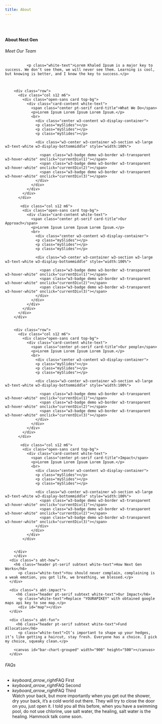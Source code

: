 ```yaml
---
title: About
---
```


<br>
<br>
<div class="section no-pad-bot" id="index-banner">
    <div class="container">
    <h4 class="header pt-serif white-text" style="border-botto: 10px">About Next Gen</h4>
      <div class="container-inner">
         <h6 class="header pt-serif subtext white-text">Meet Our Team</h6>
             <div class="open-sans">
       
              <p class="white-text">Lorem Khaled Ipsum is a major key to success. We don’t see them, we will never see them. Learning is cool, but knowing is better, and I know the key to success.</p>



        <div class="row">
          <div class="col s12 m6">
            <div class="open-sans card top-bg">
              <div class="card-content white-text">
                <span class="center pt-serif card-title">What We Do</span>
                <p>Lorem Ipsum Lorem Ipsum Lorem Ipsum.</p>
                <br>
                  <div class="center w3-content w3-display-container">
                  <p class="mySlides"></p>
                  <p class="mySlides"></p>
                  <p class="mySlides"></p>
                 
                  <div class="w3-center w3-container w3-section w3-large w3-text-white w3-display-bottommiddle" style="width:100%">
                  
                    <span class="w3-badge demo w3-border w3-transparent w3-hover-white" onclick="currentDiv(1)"></span>
                    <span class="w3-badge demo w3-border w3-transparent w3-hover-white" onclick="currentDiv(2)"></span>
                    <span class="w3-badge demo w3-border w3-transparent w3-hover-white" onclick="currentDiv(3)"></span>
                  </div>
                </div>
              </div>
            </div>
          </div>

           <div class="col s12 m6">
            <div class="open-sans card top-bg">
              <div class="card-content white-text">
                <span class="center pt-serif card-title">Our Approach</span>
                <p>Lorem Ipsum Lorem Ipsum Lorem Ipsum.</p>
                <br>
                  <div class="center w3-content w3-display-container">
                  <p class="mySlides"></p>
                  <p class="mySlides"></p>
                  <p class="mySlides"></p>
                 
                  <div class="w3-center w3-container w3-section w3-large w3-text-white w3-display-bottommiddle" style="width:100%">
                  
                    <span class="w3-badge demo w3-border w3-transparent w3-hover-white" onclick="currentDiv(1)"></span>
                    <span class="w3-badge demo w3-border w3-transparent w3-hover-white" onclick="currentDiv(2)"></span>
                    <span class="w3-badge demo w3-border w3-transparent w3-hover-white" onclick="currentDiv(3)"></span>
                  </div>
                </div>
              </div>
            </div>
          </div>
        </div>

    
        <div class="row">
          <div class="col s12 m6">
            <div class="open-sans card top-bg">
              <div class="card-content white-text">
                <span class="center pt-serif card-title">Our people</span>
                <p>Lorem Ipsum Lorem Ipsum Lorem Ipsum.</p>
                <br>
                  <div class="center w3-content w3-display-container">
                  <p class="mySlides"></p>
                  <p class="mySlides"></p>
                  <p class="mySlides"></p>
                 
                  <div class="w3-center w3-container w3-section w3-large w3-text-white w3-display-bottommiddle" style="width:100%">
                  
                    <span class="w3-badge demo w3-border w3-transparent w3-hover-white" onclick="currentDiv(1)"></span>
                    <span class="w3-badge demo w3-border w3-transparent w3-hover-white" onclick="currentDiv(2)"></span>
                    <span class="w3-badge demo w3-border w3-transparent w3-hover-white" onclick="currentDiv(3)"></span>
                  </div>
                </div>
              </div>
            </div>
          </div>

           <div class="col s12 m6">
            <div class="open-sans card top-bg">
              <div class="card-content white-text">
                <span class="center pt-serif card-title">Impact</span>
                <p>Lorem Ipsum Lorem Ipsum Lorem Ipsum.</p>
                <br>
                  <div class="center w3-content w3-display-container">
                  <p class="mySlides"></p>
                  <p class="mySlides"></p>
                  <p class="mySlides"></p>
                 
                  <div class="w3-center w3-container w3-section w3-large w3-text-white w3-display-bottommiddle" style="width:100%">
                    <span class="w3-badge demo w3-border w3-transparent w3-hover-white" onclick="currentDiv(1)"></span>
                    <span class="w3-badge demo w3-border w3-transparent w3-hover-white" onclick="currentDiv(2)"></span>
                    <span class="w3-badge demo w3-border w3-transparent w3-hover-white" onclick="currentDiv(3)"></span>
                  </div>
                </div>
              </div>
            </div>


        </div>
        </div>
      <div class="s abt-how">
        <h6 class="header pt-serif subtext white-text">How Next Gen Works</h6>
          <p class="white-text">You should never complain, complaining is a weak emotion, you got life, we breathing, we blessed.</p>
      </div>

      <div class="s abt-impact">
         <h6 class="header pt-serif subtext white-text">Our Impact</h6>
          <p class="white-text">Replace "YOURAPIKEY" with obtained google maps api key to see map.</p>
          <div id="map"></div>
      </div>

      <div class="s abt-fun">
         <h6 class="header pt-serif subtext white-text">Fund Allocation</h6>
          <p class="white-text">It’s important to shape up your hedges, it’s like getting a haircut, stay fresh. Everyone has a choice. I pick my choice, squeaky clean.</p>

        <canvas id="bar-chart-grouped" width="900" height="500"></canvas>
      </div>

<div class="s abt-faq white-text">
        <h6 class="header pt-serif subtext white-text">FAQs</h6>
        <ul class="collapsible" data-collapsible="accordion">
              <li class="">
                <div class="collapsible-header"><i class="arrow material-icons">keyboard_arrow_right</i>FAQ First</div>
                <div class="collapsible-body" style="display: none;"><span>It’s important to use cocoa butter. It’s the key to more success, why not live smooth? Why live rough? We don’t see them, we will never see them. I’m giving you cloth talk, cloth. Special cloth alert, cut from a special cloth. Every chance I get, I water the plants, Lion!</span></div>
              </li>
              <li class="">
                <div class="collapsible-header"><i class="arrow material-icons">keyboard_arrow_right</i>FAQ Second</div>
                <div class="collapsible-body" style="display: none;"><span>They key is to have every key, the key to open every door. In life you have to take the trash out, if you have trash in your life, take it out, throw it away, get rid of it, major key. The ladies always say Khaled you smell good, I use no cologne. Cocoa butter is the key.</span></div>
              </li>
              <li>
                <div class="collapsible-header"><i class="arrow material-icons">keyboard_arrow_right</i>FAQ Third</div>
                <div class="collapsible-body"><span>Watch your back, but more importantly when you get out the shower, dry your back, it’s a cold world out there. They will try to close the door on you, just open it. I told you all this before, when you have a swimming pool, do not use chlorine, use salt water, the healing, salt water is the healing. Hammock talk come soon.</span></div>
              </li>
            </ul>
  
</div>


  </div>
</div>

<script>
var slideIndex = 1;
showDivs(slideIndex);

function plusDivs(n) {
  showDivs(slideIndex += n);
}

function currentDiv(n) {
  showDivs(slideIndex = n);
}

function showDivs(n) {
  var i;
  var x = document.getElementsByClassName("mySlides");
  var dots = document.getElementsByClassName("demo");
  if (n > x.length) {slideIndex = 1}    
  if (n < 1) {slideIndex = x.length}
  for (i = 0; i < x.length; i++) {
     x[i].style.display = "none";  
  }
  for (i = 0; i < dots.length; i++) {
     dots[i].className = dots[i].className.replace(" w3-white", "");
  }
  x[slideIndex-1].style.display = "block";  
  dots[slideIndex-1].className += " w3-white";
}
</script>

